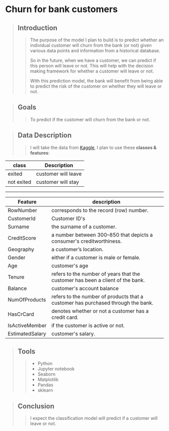 # Churn for bank customers


> ## Introduction
> 
>> The purpose of the model I plan to build is to predict whether an individual customer will churn from the bank (or not) given various data points and information from a historical database.
>>
>>So in the future, when we have a customer, we can predict if this person will leave or not. This will help with the decision making framework for whether a customer will leave or not.
>>
>>With this prediction model, the bank will benefit from being able to predict the risk of the customer on whether they will leave or not.

> ## Goals
> 
>> To predict if the customer will churn from the bank or not.



> ## Data Description
> 
>> I will take the data from [Kaggle](https://www.kaggle.com/mathchi/churn-for-bank-customers), I plan to use these **classes & features**:
>
 | class  |  Description |
 | ------------- | ------------- |
 | exited  | customer will leave |
 | not exited | customer will stay |

 >
 ----
 >
 | Feature  |  description |
 | ------------- | ------------- |
 | RowNumber | corresponds to the record (row) number.|
 | CustomerId | Customer ID's|
 | Surname | the surname of a customer. |
 | CreditScore | a number between 300–850 that depicts a consumer's creditworthiness.|
 | Geography | a customer’s location.|
 | Gender | either if a customer is male or female. |
 | Age | customer's age |
 | Tenure | refers to the number of years that the customer has been a client of the bank.|
 | Balance | customer's account balance |
 | NumOfProducts | refers to the number of products that a customer has purchased through the bank. |
 | HasCrCard | denotes whether or not a customer has a credit card.|
 | IsActiveMember | if the customer is active or not.|
 | EstimatedSalary | customer's salary. |
 
 > ## Tools
 > 
 >> - Python
 >> - Jupyter notebook
 >> - Seaborn
 >> - Matplotlib
 >> - Pandas
 >> - sklearn

> ## Conclusion 
> 
>> I expect the classification model will predict if a customer will leave or not.
